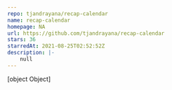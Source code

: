 ```yaml
---
repo: tjandrayana/recap-calendar
name: recap-calendar
homepage: NA
url: https://github.com/tjandrayana/recap-calendar
stars: 36
starredAt: 2021-08-25T02:52:52Z
description: |-
    null
---
```


[object Object]
